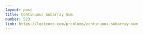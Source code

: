 ```yaml
---
layout: post
title: Continuous Subarray Sum
number: 523
link: https://leetcode.com/problems/continuous-subarray-sum
---
```

